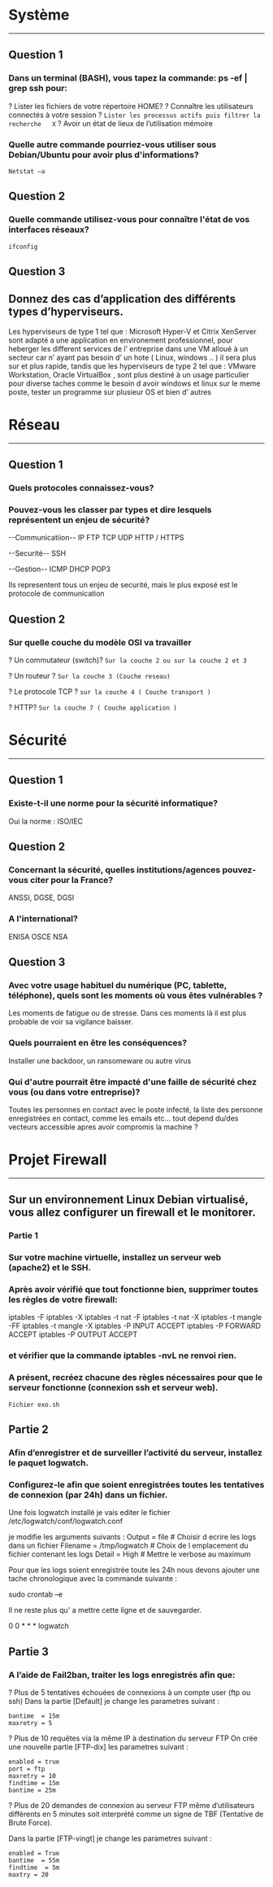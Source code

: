 # Système
________________________________________
## Question 1
### Dans un terminal (BASH), vous tapez la commande: ps -ef | grep ssh pour:
?	Lister les fichiers de votre répertoire HOME?
?	Connaître les utilisateurs connectés à votre session
?	`Lister les processus actifs puis filtrer la recherche   X`
?	Avoir un état de lieux de l’utilisation mémoire

### Quelle autre commande pourriez-vous utiliser sous Debian/Ubuntu pour avoir plus d'informations?

`Netstat –a` 

## Question 2
### Quelle commande utilisez-vous pour connaître l'état de vos interfaces réseaux?

`ifconfig`

## Question 3
## Donnez des cas d’application des différents types d’hyperviseurs.
 
Les hyperviseurs de type 1  tel que : Microsoft Hyper-V et Citrix XenServer  sont adapté a une application en environement professionnel, pour heberger les different services de l’ entreprise dans une VM alloué à un secteur car n’ ayant pas besoin d’ un hote ( Linux, windows .. ) il sera plus sur et plus rapide, tandis que les hyperviseurs de type 2 tel que : VMware Workstation, Oracle VirtualBox , sont plus destiné à un usage particulier pour diverse taches comme le besoin d avoir windows et linux sur le meme poste, tester un programme sur plusieur OS et bien d’ autres

# Réseau
________________________________________
## Question 1
### Quels protocoles connaissez-vous? 
### Pouvez-vous les classer par types et dire lesquels représentent un enjeu de sécurité?

--Communicatiion--
IP
FTP
TCP
UDP
HTTP / HTTPS

--Securité--
SSH

--Gestion--
ICMP
DHCP
POP3

Ils representent tous un enjeu de securité, mais le plus exposé est le protocole de communication


## Question 2
### Sur quelle couche du modèle OSI va travailler 
?	Un commutateur (switch)? `Sur la couche 2 ou sur la couche 2 et 3`

?	Un routeur ? `Sur la couche 3 (Couche reseau)`

?	Le protocole TCP ?  `sur la couche 4 ( Couche transport )`

?	HTTP? `Sur la couche 7 ( Couche application )`


# Sécurité
________________________________________
## Question 1
### Existe-t-il une norme pour la sécurité informatique?
Oui la norme : ISO/IEC
## Question 2
### Concernant la sécurité, quelles institutions/agences pouvez-vous citer pour la France? 
ANSSI, DGSE, DGSI

### A l'international? 
ENISA
OSCE
NSA

## Question  3
### Avec votre usage habituel du numérique (PC, tablette, téléphone), quels sont les moments où vous êtes vulnérables ? 
Les moments de fatigue ou de stresse. Dans ces moments là il est plus probable de voir sa vigilance baisser.

### Quels pourraient en être les conséquences?
Installer une backdoor, un ransomeware ou autre virus


### Qui d'autre pourrait être impacté d'une faille de sécurité chez vous (ou dans votre entreprise)?
Toutes les personnes en contact avec le poste infecté, la liste des personne enregistrées en contact, comme les emails etc… tout depend du/des vecteurs accessible apres avoir compromis la machine
?
# Projet Firewall
________________________________________
## Sur un environnement Linux Debian virtualisé, vous allez configurer un firewall et le monitorer.

### Partie 1
### Sur votre machine virtuelle, installez un serveur web (apache2) et le SSH.

### Après avoir vérifié que tout fonctionne bien, supprimer toutes les règles de votre firewall:
iptables -F
iptables -X
iptables -t nat -F
iptables -t nat -X
iptables -t mangle -FF
iptables -t mangle -X
iptables -P INPUT ACCEPT
iptables -P FORWARD ACCEPT
iptables -P OUTPUT ACCEPT

### et vérifier que la commande  iptables -nvL ne renvoi rien.

### A présent, recréez chacune des règles nécessaires pour que le serveur fonctionne (connexion ssh et serveur web).

`Fichier exo.sh`

## Partie 2
### Afin d’enregistrer et de surveiller l’activité du serveur, installez le paquet logwatch.
### Configurez-le afin que soient enregistrées toutes les tentatives de connexion (par 24h) dans un fichier.

Une fois logwatch installé je vais editer le fichier /etc/logwatch/conf/logwatch.conf

je modifie les arguments suivants : 
Output = file # Choisir d ecrire les logs dans un fichier
Filename = /tmp/logwatch # Choix de l emplacement du fichier contenant les logs
Detail = High # Mettre le verbose au maximum

Pour que les logs soient enregistrée toute les 24h nous devons ajouter une tache chronologique avec la commande suivante :

sudo crontab –e

Il ne reste plus qu' a mettre cette ligne et de sauvegarder.

0 0 * * * logwatch








## Partie 3
### A l’aide de Fail2ban, traiter les logs enregistrés afin que: 
?	Plus de 5 tentatives échouées de connexions à un compte user (ftp ou ssh) 
Dans la partie [Default] je change les parametres suivant : 
```
bantime  = 15m
maxretry = 5
```
?	Plus de 10 requêtes via la même IP à destination du serveur FTP
On crée une nouvelle partie [FTP-dix] les parametres suivant : 
```
enabled = true
port = ftp
maxretry = 10
findtime = 15m
bantime = 25m
```
?	Plus de 20 demandes de connexion au serveur FTP même d’utilisateurs différents en 5 minutes
soit interprété comme un signe de TBF (Tentative de Brute Force).

Dans la partie [FTP-vingt] je change les parametres suivant : 

```
enabled = True
bantime  = 55m
findtime  = 5m
maxtry = 20
```
